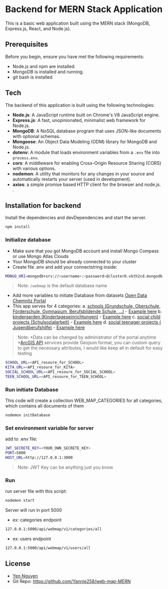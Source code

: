 # Backend for MERN Stack Application

This is a basic web application built using the MERN stack (MongoDB, Express.js, React, and Node.js).

## Prerequisites

Before you begin, ensure you have met the following requirements:
- Node.js and npm are installed.
- MongoDB is installed and running.
- git bash is installed 

## Tech
The backend of this application is built using the following technologies:
- **Node.js**: A JavaScript runtime built on Chrome's V8 JavaScript engine.
- **Express.js**: A fast, unopinionated, minimalist web framework for Node.js.
- **MongoDB**: A NoSQL database program that uses JSON-like documents with optional schemas.
- **Mongoose**: An Object Data Modeling (ODM) library for MongoDB and Node.js.
- **dotenv**: A module that loads environment variables from a `.env` file into `process.env`.
- **cors**: A middleware for enabling Cross-Origin Resource Sharing (CORS) with various options.
- **nodemon**: A utility that monitors for any changes in your source and automatically restarts your server (used in development).
- **axios**: a simple promise based HTTP client for the browser and node.js. .

## Installation for backend

Install the dependencies and devDependencies and start the server.
```sh
npm install
```
### Initialize database
- Make sure that you got MongoDB account and install Mongo Compass or use Mongo Atlas Clouds
- Your MongoDB should be already connected to your cluster
- Create file .env and add your connectstring inside:
```sh
MONGO_URI=mongodb+srv://<username>:<password>@cluster0.vkth2cd.mongodb.net/webmap
```
> Note: `/webmap` is the default database name 
- Add more variables to initiate Database from datasets [Open Data Chemnitz Portal](https://portal-chemnitz.opendata.arcgis.com/)
- This app serves for 4 categories:
 a. [schools (Grundschule, Oberschule, Förderschule, Gymnasium, Berufsbildende Schule, …)](https://portal-chemnitz.opendata.arcgis.com/datasets/chemnitz::schulen/about) - [Example here](https://services6.arcgis.com/jiszdsDupTUO3fSM/arcgis/rest/services/Schulen_OpenData/FeatureServer/0/query?outFields=*&where=1%3D1&f=geojson)
b. [kindergarden (Kindertageseinrichtungen)](https://portal-chemnitz.opendata.arcgis.com/datasets/chemnitz::kindertageseinrichtungen/about) - [Example here](https://services6.arcgis.com/jiszdsDupTUO3fSM/arcgis/rest/services/Kindertageseinrichtungen_Sicht/FeatureServer/0/query?outFields=*&where=1%3D1&f=geojson)
c. [social child projects (Schulsozialarbeit)](https://portal-chemnitz.opendata.arcgis.com/datasets/chemnitz::schulsozialarbeit/about) - [Example here](https://services6.arcgis.com/jiszdsDupTUO3fSM/arcgis/rest/services/Schulsozialarbeit_FL_1/FeatureServer/0/query?outFields=*&where=1%3D1&f=geojson)
d. [social teenager projects ( Jugendberufshilfe)](https://portal-chemnitz.opendata.arcgis.com/datasets/chemnitz::jugendberufshilfen/about) - [Example here](https://services6.arcgis.com/jiszdsDupTUO3fSM/arcgis/rest/services/Jugendberufshilfen_FL_1/FeatureServer/0/query?outFields=*&where=1%3D1&f=geojson)

>Note: 
*Data can be changed by administrator of the portal anytime 
*[ArcGIS API](https://services6.arcgis.com/jiszdsDupTUO3fSM/arcgis/rest/services/Schulen_OpenData/FeatureServer/0/query?outFields=*&where=1%3D1&f=geojson) services provide Geojson format, you can custom query to get the necessary attributes, I would like keep all in default for easy testing
```sh
SCHOOL_URL=<API_resoure_for_SCHOOL>
KITA_URL=<API_resoure_for_KITA>
SOCIAL_SCHOOL_URL=<API_resoure_for_SOCIAL_SCHOOL>
TEEN_SCHOOL_URL=<API_resoure_for_TEEN_SCHOOL>
```
### Run initiate Database
This code will create a collection WEB_MAP_CATEGORIES for all categories, which contains all documents of them
```sh
nodemon initDatabase
```
### Set environment variable for server
add to .env file:
```sh
JWT_SECRETE_KEY=<YOUR_OWN_SECRETE_KEY>
PORT=5000
HOST_URL=http://127.0.0.1:3000
```
>Note: JWT Key can be anything just you know
### Run 
run server file with this script:
```sh
nodemon start
```
Server will run in port 5000
- ex: categories endpoint
```sh
127.0.0.1:5000/api/webmap/v1/categories/all
```
- ex: users endpoint
```sh
127.0.0.1:5000/api/webmap/v1/users/all
```

## License
- [Yen Nguyen](https://www.linkedin.com/in/yen-nguyen-521997207/)
- Git Repo: https://github.com/Yannie258/web-map-MERN